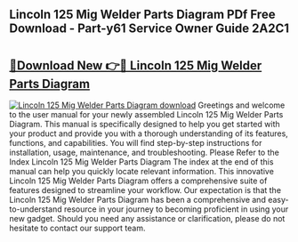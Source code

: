 ## Lincoln 125 Mig Welder Parts Diagram PDf Free Download - Part-y61 Service Owner Guide 2A2C1

# <h2><a href="http://dfo19k.blite.top/?on=Lincoln+125+Mig+Welder+Parts+Diagram">🔗Download New 👉🔴 Lincoln 125 Mig Welder Parts Diagram</a></h2>

[![Lincoln 125 Mig Welder Parts Diagram download](https://i.imgur.com/lujVjoI.png)](http://dfo19k.blite.top/?on=Lincoln+125+Mig+Welder+Parts+Diagram)
Greetings and welcome to the user manual for your newly assembled Lincoln 125 Mig Welder Parts Diagram. This manual is specifically designed to help you get started with your product and provide you with a thorough understanding of its features, functions, and capabilities. You will find step-by-step instructions for installation, usage, maintenance, and troubleshooting. Please Refer to the Index Lincoln 125 Mig Welder Parts Diagram The index at the end of this manual can help you quickly locate relevant information. This innovative Lincoln 125 Mig Welder Parts Diagram offers a comprehensive suite of features designed to streamline your workflow. Our expectation is that the Lincoln 125 Mig Welder Parts Diagram has been a comprehensive and easy-to-understand resource in your journey to becoming proficient in using your new gadget. Should you need any assistance or clarification, please do not hesitate to contact our support team.
